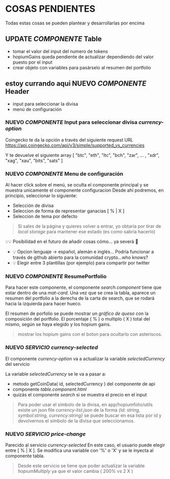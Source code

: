 # COSAS PENDIENTES

Todas estas cosas se pueden plantear y desarrollarlas por encima

## UPDATE _COMPONENTE_ Table

- tomar el valor del input del numero de tokens
- hopiumGains queda pendiente de actualizar dependiendo del valor puesto por el input
- crear objeto con variables para pasárselo al resumen del portfolio

## **estoy currando aqui** NUEVO _COMPONENTE_ Header

- input para seleccionar la divisa
- menú de configuración

### NUEVO _COMPONENTE_ Input para seleccionar divisa _currency-option_

Coingecko te da la opción a través del siguiente request URL
https://api.coingecko.com/api/v3/simple/supported_vs_currencies

Y te devuelve el siguiente array
[ "btc", "eth", "ltc", "bch", "zar", ... , "xdr", "xag", "xau", "bits", "sats" ]

### NUEVO _COMPONENTE_ Menu de configuración

Al hacer click sobre el menú, se oculta el componente principal y se muestra unicamente el componente configuracion
Desde ahí podremos, en principio, seleccionar lo siguiente:

- Selección de divisa
- Seleccion de forma de representar ganacias [ % | X ]
- Seleccion de tema por defecto

> Si sales de la página y quieres volver a entrar, yo obtaría por tirar de _local storage_ para mantener ese estado (es como sabría hacerlo)

💡💡 Posibilidad en el futuro de añadir cosas cómo... ya severá 🤙

- 💡 Opcion lenguaje -> español, alemán e inglés... Podría funcionar a través de github abierto para la comunidad crypto...who knows?
- 💡 Elegir entre 3 plantillas (por ejemplo) para compartir por twitter

### NUEVO _COMPONENTE_ ResumePortfolio

Para hacer este componente, el componente _search.component_ tiene que estar dentro de una _mat-card_. Una vez que se crea la tabla, aparece un resumen del portfolio a la derecha de la carta de search, que se rodará hacia la izquierda para hacer hueco.

El resumen de porfolio se puede mostrar un _gráfico de queso_ con la composición del portfolio. El porcentaje ( % ) o multiplo ( X ) total del mismo, según se haya elegido y los hopium gains.

> mostrar los hopium gains con el boton para ocultarlo con asteriscos.

### NUEVO _SERVICIO_ _currency-selected_

El componente _currency-option_ va a actualizar la variable _selectedCurrency_ del servicio

La variable _selectedCurrency_ se le va a pasar a:

- metodo getCoinData( id, selectedCurrency ) del componente de api
- componente _table.component.html_
- quizás el componente _search_ si se muestra el precio en el input

> Para poder usar el símbolo de la divisa, en app/hopiumfolio/utils existe un json file _currency-list.json_ de la forma _{id: string, symbol:string, currency:string}_ se puede buscar en esa lista por id y devolvernos el simbolo de la divisa que seleccionamos.

### NUEVO _SERVICIO_ _price-change_

Parecido al servicio _currency-selected_ En este caso, el usuario puede elegir entre [ % | X ]. Se modifica una variable con '%' o 'X' y se le inyecta al componente tabla.

> Desde este servicio se tiene que poder actualizar la variable _hopiumMultiply_ ya que el valor cambia ( 200% vs 2 X )
